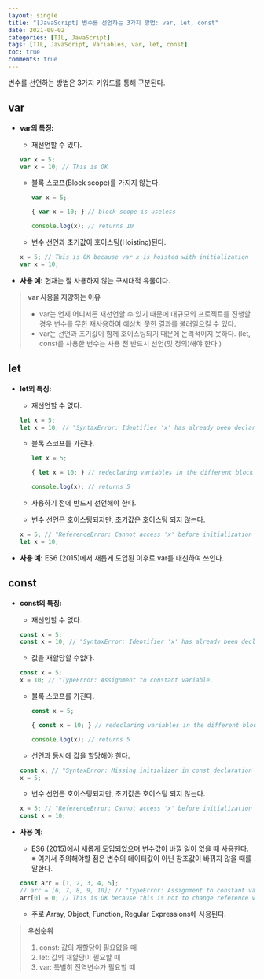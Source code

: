```yaml
---
layout: single
title: "[JavaScript] 변수를 선언하는 3가지 방법: var, let, const"
date: 2021-09-02
categories: [TIL, JavaScript]
tags: [TIL, JavaScript, Variables, var, let, const]
toc: true
comments: true
---
```



변수를 선언하는 방법은 3가지 키워드를 통해 구분된다. 

## var
- **var의 특징:**
  - 재선언할 수 있다.
  ```javascript
  var x = 5;
  var x = 10; // This is OK
  ```
  - 블록 스코프(Block scope)를 가지지 않는다.
    ```javascript
    var x = 5;

    { var x = 10; } // block scope is useless

    console.log(x); // returns 10
    ```
  
  - 변수 선언과 초기값이 호이스팅(Hoisting)된다.
  ```javascript
  x = 5; // This is OK because var x is hoisted with initialization
  var x = 10;
  ```
  
- **사용 예:** 현재는 잘 사용하지 않는 구시대적 유물이다.  

> **var 사용을 지양하는 이유**
> - var는 언제 어디서든 재선언할 수 있기 때문에 대규모의 프로젝트를 진행할 경우 변수를 무한 재사용하여 예상치 못한 결과를 불러일으킬 수 있다.
> - var는 선언과 초기값이 함께 호이스팅되기 때문에 논리적이지 못하다. (let, const를 사용한 변수는 사용 전 반드시 선언(및 정의)해야 한다.)


## let
- **let의 특징:** 
  - 재선언할 수 없다.
  ```javascript
  let x = 5;
  let x = 10; // "SyntaxError: Identifier 'x' has already been declared 
  ```
  - 블록 스코프를 가진다.  
    ```javascript
    let x = 5;

    { let x = 10; } // redeclaring variables in the different block scope is fine

    console.log(x); // returns 5
    ```
  
  - 사용하기 전에 반드시 선언해야 한다.
  - 변수 선언은 호이스팅되지만, 초기값은 호이스팅 되지 않는다.
  ```javascript
  x = 5; // "ReferenceError: Cannot access 'x' before initialization
  let x = 10;
  ```

- **사용 예:** ES6 (2015)에서 새롭게 도입된 이후로 var를 대신하여 쓰인다.


## const
- **const의 특징:**
  - 재선언할 수 없다.
  ```javascript
  const x = 5;
  const x = 10; // "SyntaxError: Identifier 'x' has already been declared
  ```
  - 값을 재할당할 수없다.
  ```javascript
  const x = 5;
  x = 10; // "TypeError: Assignment to constant variable.
  ```
  - 블록 스코프를 가진다.  
    ```javascript
    const x = 5;

    { const x = 10; } // redeclaring variables in the different block scope is fine

    console.log(x); // returns 5
    ```
  
  - 선언과 동시에 값을 할당해야 한다.
  ```javascript
  const x; // "SyntaxError: Missing initializer in const declaration
  x = 5;
  ```
  - 변수 선언은 호이스팅되지만, 초기값은 호이스팅 되지 않는다.
  ```javascript
  x = 5; // "ReferenceError: Cannot access 'x' before initialization
  const x = 10;
  ```

- **사용 예:** 
  - ES6 (2015)에서 새롭게 도입되었으며 변수값이 바뀔 일이 없을 때 사용한다.  
  ※ 여기서 주의해야할 점은 변수의 데이터값이 아닌 참조값이 바뀌지 않을 때를 말한다.
  ```javascript
  const arr = [1, 2, 3, 4, 5];
  // arr = [6, 7, 8, 9, 10]; // "TypeError: Assignment to constant variable.
  arr[0] = 0; // This is OK because this is not to change reference value of 'arr'
  ```
  - 주로 Array, Object, Function, Regular Expressions에 사용된다.  


> **우선순위**<br/>
> 1. const: 값의 재할당이 필요없을 때<br/>
> 2. let: 값의 재할당이 필요할 때<br/>
> 3. var: 특별히 전역변수가 필요할 때<br/>
